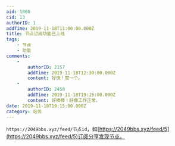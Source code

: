 ```yaml
---
aid: 1860
cid: 13
authorID: 1
addTime: 2019-11-18T11:00:00.000Z
title: 节点订阅功能已上线
tags:
    - 节点
    - 功能
comments:
    -
        authorID: 2157
        addTime: 2019-11-18T12:30:00.000Z
        content: 好快！赞一个。
    -
        authorID: 2450
        addTime: 2019-11-18T19:15:00.000Z
        content: 好棒棒！好像工作正常。
date: 2019-11-18T19:15:00.000Z
category: 站务
---
```


`https://2049bbs.xyz/feed/节点id`，如[https://2049bbs.xyz/feed/5](https://2049bbs.xyz/feed/5)订阅分享发现节点。
